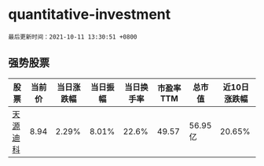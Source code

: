 # quantitative-investment

`最后更新时间：2021-10-11 13:30:51 +0800`

## 强势股票

|股票|当前价|当日涨跌幅|当日振幅|当日换手率|市盈率TTM|总市值|近10日涨跌幅|
|----|----|----|----|----|----|----|----|
|[天源迪科](https://xueqiu.com/S/SZ300047)|8.94|2.29%|8.01%|22.6%|49.57|56.95亿|20.65%|
